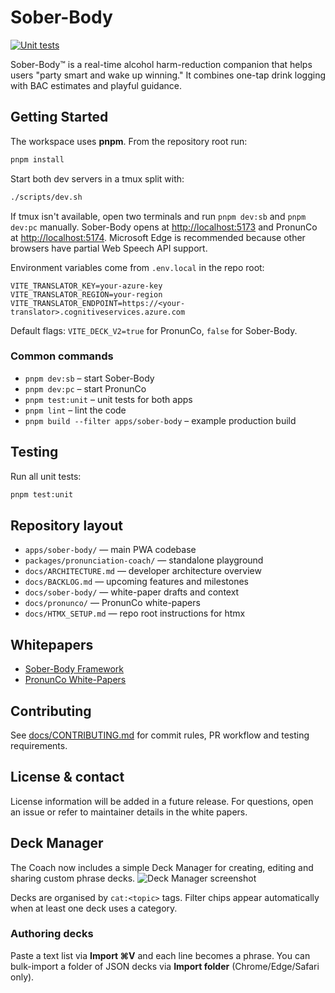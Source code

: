 # Sober-Body

[![Unit tests](https://github.com/llm-case-studies/Sober-Body/actions/workflows/ci.yml/badge.svg)](https://github.com/llm-case-studies/Sober-Body/actions/workflows/ci.yml)

Sober-Body™ is a real-time alcohol harm-reduction companion that helps users "party smart and wake up winning." It combines one-tap drink logging with BAC estimates and playful guidance.

## Getting Started

The workspace uses **pnpm**. From the repository root run:

```bash
pnpm install
```

Start both dev servers in a tmux split with:

```bash
./scripts/dev.sh
```

If tmux isn't available, open two terminals and run `pnpm dev:sb` and `pnpm dev:pc` manually.
Sober-Body opens at <http://localhost:5173> and PronunCo at <http://localhost:5174>. Microsoft Edge is recommended because other browsers have partial Web Speech API support.

Environment variables come from `.env.local` in the repo root:

```dotenv
VITE_TRANSLATOR_KEY=your-azure-key
VITE_TRANSLATOR_REGION=your-region
VITE_TRANSLATOR_ENDPOINT=https://<your-translator>.cognitiveservices.azure.com
```

Default flags: `VITE_DECK_V2=true` for PronunCo, `false` for Sober-Body.

### Common commands

- `pnpm dev:sb` – start Sober-Body
- `pnpm dev:pc` – start PronunCo
- `pnpm test:unit` – unit tests for both apps
- `pnpm lint` – lint the code
- `pnpm build --filter apps/sober-body` – example production build

## Testing

Run all unit tests:

```bash
pnpm test:unit
```

## Repository layout

- `apps/sober-body/` &mdash; main PWA codebase
- `packages/pronunciation-coach/` &mdash; standalone playground
- `docs/ARCHITECTURE.md` &mdash; developer architecture overview
- `docs/BACKLOG.md` &mdash; upcoming features and milestones
- `docs/sober-body/` &mdash; white-paper drafts and context
- `docs/pronunco/` &mdash; PronunCo white-papers
- `docs/HTMX_SETUP.md` &mdash; repo root instructions for htmx

## Whitepapers
- [Sober-Body Framework](docs/sober-body/sober_body_framework_top_level_whitepaper.md)
- [PronunCo White-Papers](docs/pronunco/00_index.md)

## Contributing

See [docs/CONTRIBUTING.md](docs/CONTRIBUTING.md) for commit rules, PR workflow and testing requirements.

## License & contact

License information will be added in a future release. For questions, open an issue or refer to maintainer details in the white papers.

## Deck Manager

The Coach now includes a simple Deck Manager for creating, editing and sharing custom phrase decks.
![Deck Manager screenshot](docs/images/deck-manager.png)

Decks are organised by `cat:<topic>` tags. Filter chips appear automatically when at least one deck uses a category.

### Authoring decks

Paste a text list via **Import ⌘V** and each line becomes a phrase.
You can bulk-import a folder of JSON decks via **Import folder** (Chrome/Edge/Safari only).

